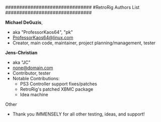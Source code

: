 ###############################
#RetroRig Authors List
###############################

**Michael DeGuzis**, 
   - aka "ProfessorKaos64", "pk"
   - <ProfessorKaos64@linux.com>
   - Creator, main code, maintainer, project planning/management, tester
 
**Jens-Christian**
   - aka "JC"
   - <none@domain.com>
   - Contributor, tester
   - Notable Contributions: 
      - PS3 Controller support fixes/patches
      - RetroRig's patched XBMC package
      - Idea machine

Other
   - Thank you IMMENSELY for all other testing, ideas, and support!
